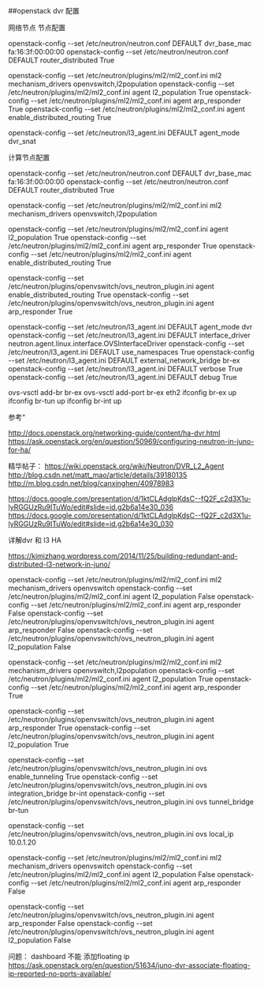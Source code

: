 ##openstack dvr 配置

网络节点 节点配置

openstack-config --set /etc/neutron/neutron.conf DEFAULT dvr_base_mac  fa:16:3f:00:00:00
openstack-config --set /etc/neutron/neutron.conf DEFAULT router_distributed  True


openstack-config --set /etc/neutron/plugins/ml2/ml2_conf.ini ml2 mechanism_drivers openvswitch,l2population
openstack-config --set /etc/neutron/plugins/ml2/ml2_conf.ini agent l2_population True
openstack-config --set /etc/neutron/plugins/ml2/ml2_conf.ini agent arp_responder  True
openstack-config --set /etc/neutron/plugins/ml2/ml2_conf.ini agent enable_distributed_routing  True

openstack-config --set /etc/neutron/l3_agent.ini DEFAULT agent_mode dvr_snat


计算节点配置


openstack-config --set /etc/neutron/neutron.conf DEFAULT dvr_base_mac  fa:16:3f:00:00:00
openstack-config --set /etc/neutron/neutron.conf DEFAULT router_distributed  True

openstack-config --set /etc/neutron/plugins/ml2/ml2_conf.ini ml2 mechanism_drivers openvswitch,l2population

openstack-config --set /etc/neutron/plugins/ml2/ml2_conf.ini agent l2_population True
openstack-config --set /etc/neutron/plugins/ml2/ml2_conf.ini agent arp_responder  True
openstack-config --set /etc/neutron/plugins/ml2/ml2_conf.ini agent enable_distributed_routing  True


openstack-config --set /etc/neutron/plugins/openvswitch/ovs_neutron_plugin.ini agent enable_distributed_routing True
openstack-config --set /etc/neutron/plugins/openvswitch/ovs_neutron_plugin.ini agent arp_responder  True

openstack-config --set /etc/neutron/l3_agent.ini DEFAULT agent_mode dvr
openstack-config --set /etc/neutron/l3_agent.ini DEFAULT interface_driver neutron.agent.linux.interface.OVSInterfaceDriver
openstack-config --set /etc/neutron/l3_agent.ini DEFAULT use_namespaces  True
openstack-config --set /etc/neutron/l3_agent.ini DEFAULT external_network_bridge br-ex
openstack-config --set /etc/neutron/l3_agent.ini DEFAULT verbose True
openstack-config --set /etc/neutron/l3_agent.ini DEFAULT debug True

ovs-vsctl add-br br-ex
ovs-vsctl add-port br-ex eth2
ifconfig br-ex up
ifconfig br-tun up
ifconfig br-int up

参考“

http://docs.openstack.org/networking-guide/content/ha-dvr.html
https://ask.openstack.org/en/question/50969/configuring-neutron-in-juno-for-ha/

精华帖子：
https://wiki.openstack.org/wiki/Neutron/DVR_L2_Agent
http://blog.csdn.net/matt_mao/article/details/39180135
http://m.blog.csdn.net/blog/canxinghen/40978983

https://docs.google.com/presentation/d/1ktCLAdglpKdsC--fQ2F_c2d3X1u-lyRGGUzRu9ITuWo/edit#slide=id.g2b6a14e30_036
https://docs.google.com/presentation/d/1ktCLAdglpKdsC--fQ2F_c2d3X1u-lyRGGUzRu9ITuWo/edit#slide=id.g2b6a14e30_030

详解dvr 和 l3 HA

https://kimizhang.wordpress.com/2014/11/25/building-redundant-and-distributed-l3-network-in-juno/


openstack-config --set /etc/neutron/plugins/ml2/ml2_conf.ini ml2 mechanism_drivers openvswitch
openstack-config --set /etc/neutron/plugins/ml2/ml2_conf.ini agent l2_population False
openstack-config --set /etc/neutron/plugins/ml2/ml2_conf.ini agent arp_responder  False
openstack-config --set /etc/neutron/plugins/openvswitch/ovs_neutron_plugin.ini agent arp_responder  False
openstack-config --set /etc/neutron/plugins/openvswitch/ovs_neutron_plugin.ini agent l2_population False


openstack-config --set /etc/neutron/plugins/ml2/ml2_conf.ini ml2 mechanism_drivers openvswitch,l2population
openstack-config --set /etc/neutron/plugins/ml2/ml2_conf.ini agent l2_population True
openstack-config --set /etc/neutron/plugins/ml2/ml2_conf.ini agent arp_responder  True

openstack-config --set /etc/neutron/plugins/openvswitch/ovs_neutron_plugin.ini agent arp_responder  True
openstack-config --set /etc/neutron/plugins/openvswitch/ovs_neutron_plugin.ini agent l2_population True

openstack-config --set /etc/neutron/plugins/openvswitch/ovs_neutron_plugin.ini ovs enable_tunneling True
openstack-config --set /etc/neutron/plugins/openvswitch/ovs_neutron_plugin.ini ovs integration_bridge  br-int
openstack-config --set /etc/neutron/plugins/openvswitch/ovs_neutron_plugin.ini ovs tunnel_bridge  br-tun


openstack-config --set /etc/neutron/plugins/openvswitch/ovs_neutron_plugin.ini ovs local_ip 10.0.1.20



openstack-config --set /etc/neutron/plugins/ml2/ml2_conf.ini ml2 mechanism_drivers openvswitch
openstack-config --set /etc/neutron/plugins/ml2/ml2_conf.ini agent l2_population False
openstack-config --set /etc/neutron/plugins/ml2/ml2_conf.ini agent arp_responder  False

openstack-config --set /etc/neutron/plugins/openvswitch/ovs_neutron_plugin.ini agent arp_responder  False
openstack-config --set /etc/neutron/plugins/openvswitch/ovs_neutron_plugin.ini agent l2_population False



问题：
dashboard 不能 添加floating ip
https://ask.openstack.org/en/question/51634/juno-dvr-associate-floating-ip-reported-no-ports-available/
